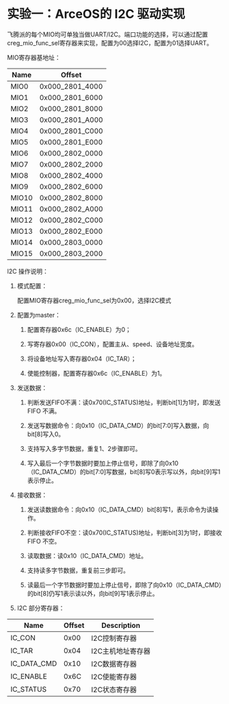 # 实验一：ArceOS的 I2C 驱动实现

飞腾派的每个MIO均可单独当做UART/I2C。端口功能的选择，可以通过配置creg_mio_func_sel寄存器来实现，配置为00选择I2C，配置为01选择UART。

 MIO寄存器基地址：

| Name | Offset |
|-------|-------|
| MIO0 | 0x000_2801_4000 |
| MIO1 | 0x000_2801_6000 |
| MIO2 | 0x000_2801_8000 | 
| MIO3 | 0x000_2801_A000 | 
| MIO4 | 0x000_2801_C000 | 
| MIO5 | 0x000_2801_E000 | 
| MIO6 | 0x000_2802_0000 | 
| MIO7 | 0x000_2802_2000 |
| MIO8 | 0x000_2802_4000 | 
| MIO9 | 0x000_2802_6000 | 
| MIO10 | 0x000_2802_8000  |
| MIO11 | 0x000_2802_A000  |
| MIO12 | 0x000_2802_C000  | 
| MIO13 | 0x000_2802_E000  | 
| MIO14 | 0x000_2803_0000 | 
| MIO15 | 0x000_2803_2000 | 

I2C 操作说明：

1. 模式配置：

   配置MIO寄存器creg_mio_func_sel为0x00，选择I2C模式

2. 配置为master：

   1. 配置寄存器0x6c（IC_ENABLE）为0；
  
   2. 写寄存器0x00（IC_CON），配置主从、speed、设备地址宽度。
  
   3. 将设备地址写入寄存器0x04（IC_TAR）；

   4. 使能控制器，配置寄存器0x6c（IC_ENABLE）为1。
  
3. 发送数据：

   1. 判断发送FIFO不满：读0x70(IC_STATUS)地址，判断bit[1]为1时，即发送 FIFO 不满。

   2. 发送写数据命令：向0x10（IC_DATA_CMD）的bit[7:0]写入数据，向bit[8]写入0。

   3. 支持写入多字节数据，重复1、2步骤即可。

   4. 写入最后一个字节数据时要加上停止信号，即除了向0x10（IC_DATA_CMD）的bit[7:0]写数据，bit[8]写0表示写以外，向bit[9]写1表示停止。
  
4. 接收数据：

   1. 发送读数据命令：向0x10（IC_DATA_CMD）bit[8]写1，表示命令为读操作。

   2. 判断接收FIFO不空：读0x70(IC_STATUS)地址，判断bit[3]为1时，即接收 FIFO 不空。

   3. 读取数据：读0x10（IC_DATA_CMD）地址。

   4. 支持读多字节数据，重复前三步即可。

   5. 读最后一个字节数据时要加上停止信号，即除了向0x10（IC_DATA_CMD）的bit[8]仍写1表示读以外，向bit[9]写1表示停止。
  
5. I2C 部分寄存器：
  
 | Name | Offset | Description |
|-------|-------|-------|
| IC_CON | 0x00 | I2C控制寄存器 |
| IC_TAR | 0x04 | I2C主机地址寄存器 |
| IC_DATA_CMD | 0x10 | I2C数据寄存器 |
| IC_ENABLE | 0x6C | I2C使能寄存器 |
| IC_STATUS |  0x70 | I2C状态寄存器 |




